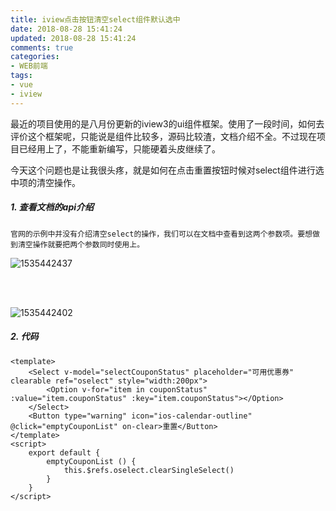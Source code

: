 ```yaml
---
title: iview点击按钮清空select组件默认选中
date: 2018-08-28 15:41:24
updated: 2018-08-28 15:41:24
comments: true
categories:
- WEB前端
tags:
- vue
- iview
---
```


最近的项目使用的是八月份更新的iview3的ui组件框架。使用了一段时间，如何去评价这个框架呢，只能说是组件比较多，源码比较渣，文档介绍不全。不过现在项目已经用上了，不能重新编写，只能硬着头皮继续了。

今天这个问题也是让我很头疼，就是如何在点击重置按钮时候对select组件进行选中项的清空操作。

##### 1. 查看文档的api介绍

	官网的示例中并没有介绍清空select的操作，我们可以在文档中查看到这两个参数项。要想做到清空操作就要把两个参数同时使用上。

![1535442437](1535442437.jpg)

<br><br>

![1535442402](1535442402.jpg)

##### 2. 代码

```vue
<template>
	<Select v-model="selectCouponStatus" placeholder="可用优惠券" clearable ref="oselect" style="width:200px">
        <Option v-for="item in couponStatus" :value="item.couponStatus" :key="item.couponStatus"></Option>
	</Select>
	<Button type="warning" icon="ios-calendar-outline" @click="emptyCouponList" on-clear>重置</Button>
</template>
<script>
    export default {
        emptyCouponList () {
            this.$refs.oselect.clearSingleSelect()
        }
    }
</script>
```